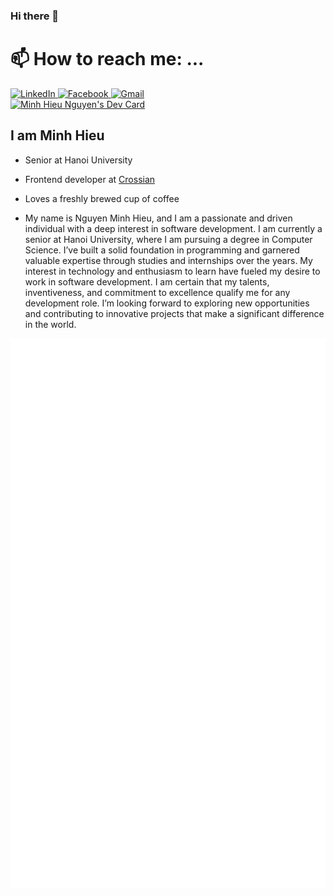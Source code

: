 ### Hi there 👋
# 📫 How to reach me: ...
<div align="left">
  <a href="https://www.linkedin.com/in/hiếu-mihn-477673242">
    <img
      src="https://img.shields.io/static/v1?logo=linkedin&style=flat-square&color=0072b1&label=LinkedIn&message=%E2%98%86"
      alt="LinkedIn"
    />
  </a>
  <a rel="me" href="https://www.facebook.com/profile.php?id=100009415518368">
    <img
      src="https://img.shields.io/badge/facebook-Minh%20Hieu-brightgreen"
      alt="Facebook"
    />
  </a>
  
  <a rel="me" href="mailto:cuunhatnhat51@gmail.com">
    <img
      src="https://img.shields.io/badge/gmail-cuunhatnhat51-green"
      alt="Gmail"
    />
  </a>
</div>

  <a href="https://app.daily.dev/Minhhieu2811">
    <img src="https://api.daily.dev/devcards/742f625553d6495baaa43a9c71664107.png?r=9zc" 
    width="400" 
    alt="Minh Hieu Nguyen's Dev Card"/>
  </a>

## I am Minh Hieu

- Senior at Hanoi University
- Frontend developer at [Crossian](https://crossian.com/)
- Loves a freshly brewed cup of coffee

- My name is Nguyen Minh Hieu, and I am a passionate and driven individual with a deep interest in software development. I am currently a senior at Hanoi University, where I am pursuing a degree in Computer Science. I’ve built a solid foundation in programming and garnered valuable expertise through studies and internships over the years. My interest in technology and enthusiasm to learn have fueled my desire to work in software development. I am certain that my talents, inventiveness, and commitment to excellence qualify me for any development role. I’m looking forward to exploring new opportunities and contributing to innovative projects that make a significant difference in the world.

![Metrics](https://raw.githubusercontent.com/omBratteng/omBratteng/github-metrics/github-metrics.svg)




